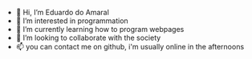 - 👋 Hi, I’m Eduardo do Amaral
- 👀 I’m interested in programmation
- 🌱 I’m currently learning how to program webpages  
- 💞️ I’m looking to collaborate with the society
- 📫 you can contact me on github, i'm usually online in the afternoons

<!---
eduardodoamaral/eduardodoamaral is a ✨ special ✨ repository because its `README.md` (this file) appears on your GitHub profile.
You can click the Preview link to take a look at your changes.
--->
